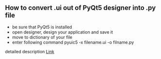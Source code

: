 ## How to convert .ui out of PyQt5 designer into .py file
- be sure that PyQt5 is installed
- open designer, design your application and save it
- move to dictionary of your file
- enter following command
    pyuic5 -x filename.ui -o filname.py

detailed description [Link](http://projects.skylogic.ca/blog/how-to-install-pyqt5-and-build-your-first-gui-in-python-3-4/)
